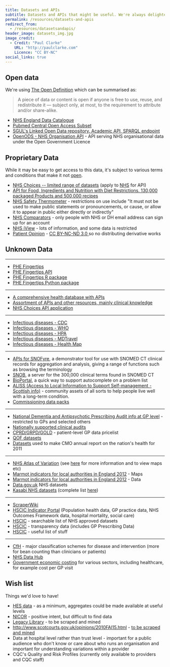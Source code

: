 ```yaml
---
title: Datasets and APIs
subtitle: Datasets and APIs that might be useful. We're always delighted to add to this list, so get in touch if you can contribute anything.
permalink: /resources/datasets-and-apis
redirect_from:
  - /resources/datasetsandapis/
header_image: datasets_img.jpg
image_credit: 
  - Credit: "Paul Clarke"
    URL: "http://paulclarke.com"
    Licence: "CC BY-NC"
social_links: true
---
```


## Open data 
We're using [The Open Definition](http://opendefinition.org/) which can be summarised as:
> A piece of data or content is open if anyone is free to use, reuse, and redistribute it — subject only, at most, to the requirement to attribute and/or share-alike.

- [NHS England Data Catalogue](https://data.england.nhs.uk/)
- [Pubmed Central Open Access Subset](http://pmc.jensenlab.org/)
- [SGUL's Linked Open Data repository. Academic API, SPARQL endpoint](http://data.sgul.ac.uk/)
- [OpenODS - NHS Organisation API](http://www.openods.co.uk/) - API serving NHS organisational data under the Open Government Licence

## Proprietary Data
While it may be easy to get access to this data, it's subject to various terms and conditions that make it not [open](http://opendefinition.org/).

- [NHS Choices -- limited range of datasets](http://www.nhs.uk/aboutNHSChoices/professionals/developments/Pages/NHSChoicesdatasets.aspx) (apply to [NHS](http://www.nhs.uk/aboutNHSChoices/professionals/syndication/Pages/Webservices.aspx) for API)
- [API for Food, Ingredients and Nutrition with Diet Restrictions. 130,000 packaged Products and 500,000 recipes](https://www.sensum.io/)
- [NHS Safety Thermometer](http://www.ic.nhs.uk/webfiles/Services/Safety%20Thermometer/SafetyThermometer_Data_TermsOfUse_0512.pdf) - restrictions on use include "It must not be used to make public statements or pronouncements, or cause, or allow it to appear in public either directly or indirectly"
- [NHS Comparators](http://www.ic.nhs.uk/nhscomparators) - only people with NHS or DH email address can sign up for an account
- [NHS iView](http://www.ic.nhs.uk/services/nhs-iview) - lots of information, and some data is restricted
- [Patient Opinion](http://www.patientopinion.org.uk/info/api) - [CC BY-NC-ND 3.0 ](https://creativecommons.org/licenses/by-nc-nd/3.0/deed.en) so no distributing derivative works

## Unknown Data
---
- [PHE Fingertips](https://fingertips.phe.org.uk)
- [PHE Fingertips API](https://fingertipsps.phe.org.uk/api)
- [PHE Fingertips R package](https://cran.r-project.org/web/packages/fingertipsR/index.html)
- [PHE Fingertips Python package](https://github.com/PublicHealthEngland/PHDS_fingertips_py)

---
- [A comprehensive health database with APIs](http://www.freebase.com/view/medicine)
- [Assortment of APIs and other resources, mainly clinical knowledge](http://www.openclinical.org/dld_asbruInterpreter.html)
- [NHS Choices API application](http://www.nhs.uk/aboutNHSChoices/professionals/syndication/Pages/Webservices.aspx)

---

- [Infectious diseases - CDC](http://wwwnc.cdc.gov/travel)
- [Infectious diseases - WHO](http://www.who.int/csr/don/en/index.html)
- [Infectious diseases - HPA](http://www.hpa.org.uk/NewsCentre/%20MDTravel)
- [Infectious diseases - MDTravel](http://mdtravelhealth.com/recent_health_alerts.php)
- [Infectious diseases - Health Map](http://healthmap.org/en)

---

- [APIs for SNOFyre](https://code.google.com/p/snofyre), a demonstrator tool for use with SNOMED CT clinical records for aggregation and analysis, giving a range of functions such as browsing the terminology
- [SNOB](http://snob.eggbird.eu), a server for the 300,000 clinical terms found in SNOMED CT
- [BioPortal](http://bioportal.bioontology.org), a quick way to support autocomplete on a problem list
- [ALISS (Access to Local Information to Support Self-management - Scottish info)](https://docs.aliss.org/) - community assets of all sorts to help people live well with a long-term condition.
- [Commissioning data packs](http://www.ic.nhs.uk/services/commissioning-data-packs)

---

- [National Dementia and Antipsychotic Prescribing Audit info at GP level](http://www.ic.nhs.uk/services/national-clinical-audit-support-programme-ncasp/audit-reports/dementia) - restricted to GPs and selected others
- [Nationally supported clinical audits](http://www.ic.nhs.uk/services/national-clinical-audit-support-programme-ncasp)
- [CPRD/GRPD/GOLD](http://wiki.nhshackday.com/wiki/pricelist) - patient-level GP data pricelist
- [QOF datasets](http://www.gpcontract.co.uk)
- [Datasets](http://www.dh.gov.uk/health/2012/11/cmo-data) used to make CMO annual report on the nation's health for 2011

---

- [NHS Atlas of Variation](http://wiki.nhshackday.com/wiki/DatasetsAndAPIs?action=AttachFile&amp;amp;do=get&amp;amp;target=AtlasOfVariation2011.xls) (see [here](http://www.rightcare.nhs.uk/index.php/nhs-atlas/) for more information and to view maps etc)
- [Marmot indicators for local authorities in England 2012](http://www.lho.org.uk/LHO_Topics/National_Lead_Areas/Marmot/Maps/Single/atlas.html) - Maps
- [Marmot indicators for local authorities in England 2012](http://www.lho.org.uk/viewResource.aspx?id=17034) - Data
- [Data.gov.uk](http://data.gov.uk/search/apachesolr_search/nhs) NHS datasets
- [Kasabi NHS datasets](http://blog.kasabi.com/?s=nhs) (complete list [here](https://docs.google.com/spreadsheet/ccc?key=0AiswT8ko8hb4dFhvcFBtangydmo0bmJ5NnMxT2dVWnc#gid=0))

---

- [ScraperWiki](https://scraperwiki.com/tags/NHS)
- [HSCIC Indicator Portal](http://indicators.ic.nhs.uk) (Population health data, GP practice data, NHS Outcomes Framework data, hospital mortality, social care)
- [HSCIC](http://infocat.ic.nhs.uk/Default.aspx) - searchable list of NHS approved datasets
- [HSCIC](http://www.ic.nhs.uk/services/transparency) - transparency data (includes GP Prescribing Data)
- [HSCIC](http://www.ic.nhs.uk/services) - useful list of stuff

---

- [CfH](http://www.connectingforhealth.nhs.uk/systemsandservices/data/clinicalcoding) - major classification schemes for disease and intervention (more for bean counting than clinicians or patients)
- [NHS Data Hub](http://datahub.io/group/nhs)
- [Government economic costing](http://data.gov.uk/sib_knowledge_box/toolkit) for various sectors, including healthcare, for example cost per GP visit

## Wish list
Things we'd love to have!

- [HES data](http://www.hscic.gov.uk/hes) - as a minimum, aggregates could be made available at useful levels
- [NICOR](http://www.ucl.ac.uk/nicor/nicor/nicorandtheclinicaldatatransparencyinitiative) - positive intent, but difficult to find data
- [Legacy Library](http://legacy.library.ucsf.edu/action/search/basic) - to be scraped and mined
- <http://www.scotcourts.gov.uk/opinions/2010FAI15.html> - [to be scraped and mined](http://wiki.nhshackday.com/wiki/DatasetsAndAPIs?action=AttachFile&amp;do=view&amp;target=FAIs.zip)
- Data at hospital level rather than trust level - important for a public audience who don't know or care about who runs an organisation and important for understanding variations within a provider
- CQC's Quality and Risk Profiles (currently only available to providers and CQC staff)
